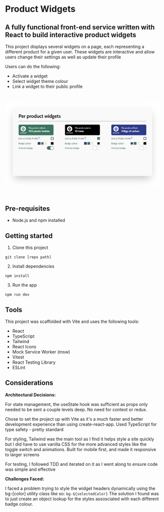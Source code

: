 # Product Widgets

## A fully functional front-end service written with React to build interactive product widgets

This project displays several widgets on a page, each representing a different product for a given user. These widgets are interactive and allow users change their settings as well as update their profile

Users can do the following:

- Activate a widget
- Select widget theme colour
- Link a widget to their public profile

<br>

![Project screenshot](./src/assets/projectScreenshot.jpg)

<br>

## Pre-requisites

- Node.js and npm installed

## Getting started

1. Clone this project

```
git clone [repo path]
```

2. Install dependencies

```
npm install
```

3. Run the app

```
npm run dev
```

## Tools

This project was scaffolded with Vite and uses the following tools:

- React
- TypeScript
- Tailwind
- React Icons
- Mock Service Worker (msw)
- Vitest
- React Testing Library
- ESLint

## Considerations

**Architectural Decisions:**

For state management, the useState hook was sufficient as props only needed to be sent a couple levels deep. No need for context or redux.

Chose to set the project up with Vite as it's a much faster and better development experience than using create-react-app. Used TypeScript for type safety - pretty standard

For styling, Tailwind was the main tool as I find it helps style a site quickly but I did have to use vanilla CSS for the more advanced styles like the toggle switch and animations. Built for mobile first, and made it responsive to larger screens

For testing, I followed TDD and iterated on it as I went along to ensure code was simple and effective

**Challenges Faced:**

I faced a problem trying to style the widget headers dynamically using the bg-[color] utility class like so: `bg-${selectedColor}`
The solution I found was to just create an object lookup for the styles assosciated with each different badge colour.
